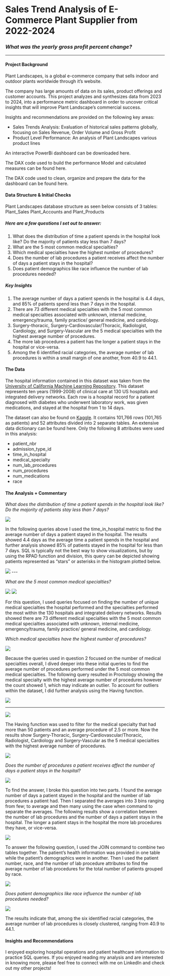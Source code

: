 # Sales Trend Analysis of E-Commerce Plant Supplier from 2022-2024 

### _What was the yearly gross profit percent change?_
---

#### Project Background
Plant Landscapes, is a global e-commerce company that sells indoor and outdoor plants worldwide through it’s website.

The company has large amounts of data on its sales, product offerings and customer accounts. This project analyzes and synthesizes data from 2023 to 2024, into a performance metric dashboard in order to uncover critical insights that will improve Plant Landscape’s commercial success. 

Insights and recommendations are provided on the following key areas:

- Sales Trends Analysis: Evaluation of historical sales patterns  globally, focusing on Sales Revenue, Order Volume and Gross Profit
- Product Level Performance: An analysis of Plant Landscapes various product lines

An interactive PowerBi dashboard can be downloaded here.

The DAX code used to build the performance Model and calculated measures can be found here.

The DAX code used to clean, organize and prepare the data for the dashboard can be found here.  

#### Data Structure & Initial Checks
Plant Landscapes database structure as seen below consists of 3 tables:  Plant_Sales Plant_Accounts and Plant_Products


##### Here are a few questions I set out to answer:

1. What does the distribution of time a patient spends in the hospital look like? Do the majority of patients stay less than 7 days?
2. What are the 5 most common medical specialties? 
3. Which medical specialties have the highest number of procedures?
4. Does the number of lab procedures a patient receives affect the number of days a patient stays in the hospital?
5. Does patient demographics like race influence the number of lab procedures needed?


##### Key Insights

1. The average number of days a patient spends in the hospital is 4.4 days, and 85% of patients spend less than 7 days in the hospital.
2. There are 73 different medical specialties with the 5 most common medical specialties associated with unknown, internal medicine, emergency/trauma, family practice/ general medicine, and cardiology.
3. Surgery-thoracic, Surgery-Cardiovascular/Thoracic, Radiologist, Cardiology, and Surgery-Vascular are the 5 medical specialties with the highest average number of procedures. 
4. The more lab procedures a patient has the longer a patient stays in the hospital or vice-versa.
5. Among the 6 identified racial categories, the average number of lab procedures is within a small margin of one another, from 40.9 to 44.1.

#### The Data
The hospital information contained in this dataset was taken from the [University of California Machine Learning Repository](https://archive.ics.uci.edu/dataset/296/diabetes+130-us+hospitals+for+years+1999-2008). This dataset represents ten years (1999-2008) of clinical care at 130 US hospitals and integrated delivery networks. Each row is a hospital record for a patient diagnosed with diabetes who underwent laboratory work, was given medications, and stayed at the hospital from 1 to 14 days.

The dataset can also be found on [Kaggle](https://www.kaggle.com/code/iabhishekofficial/prediction-on-hospital-readmission/notebook#Data-Preparation-&-Exploration). It contains 101,766 rows (101,765 as patients) and 52 attributes divided into 2 separate tables. 
An extensive data dictionary can be found here. Only the following 8 attributes were used in this analysis:

* patient_nbr 
* admission_type_id 
* time_in_hospital
* medical_specialty
* num_lab_procedures
* num_procedures
* num_medications
* race

#### The Analysis + Commentary
_What does the distribution of time a patient spends in the hospital look like? Do the majority of patients stay less than 7 days?_

<img src="images/SQL Healthcare 01.png">

In the following queries above I used the time_in_hospital metric to find the average number of days a patient stayed in the hospital. The results showed 4.4 days as the average time a patient spends in the hospital and further analysis showed 85% of patients stayed in the hospital for less than 7 days. SQL is typically not the best way to show visualizations, but by using the RPAD function and division, this query can be depicted showing patients represented as “stars” or asterisks in the histogram plotted below.  

<img src="images/SQL Healthcare histogram.png">
---

_What are the 5 most common medical specialties?_

<img src="images/SQL Healthcare 02.png"/>
<img src="images/SQL Healthcare 02 Results.png"/>

For this question, I used queries focused on finding the number of unique medical specialties the hospital performed and the specialties performed the most within the 130 hospitals and integrated delivery networks. Results showed there are 73 different medical specialties with the 5 most common medical specialties associated with unknown, internal medicine, emergency/trauma, family practice/ general medicine, and cardiology.

_Which medical specialties have the highest number of procedures?_

<img src="images/SQL Healthcare avg prod.png"/>

Because the queries used in question 2 focused on the number of medical specialties overall, I dived deeper into these initial queries to find the average number of procedures performed under the 5 most common medical specialties. The following query resulted in Proctology showing the medical specialty with the highest average number of procedures however the count showed 1, which may indicate an outlier. To account for outliers within the dataset, I did further analysis using the Having function. 

<img src="images/SQL Healthcare avg prod 04.png"/>

---

<img src="images/SQL Healthcare avg having.png"/>

The Having function was used to filter for the medical specialty that had more than 50 patients and an average procedure of 2.5 or more. Now the results show Surgery-Thoracic, Surgery-Cardiovascular/Thoracic, Radiologist, Cardiology and Surgery-Vascular as the 5 medical specialties with the highest average number of procedures. 

<img src="images/SQL Healthcare avg med spec 04.png"/>

_Does the number of procedures a patient receives affect the number of days a patient stays in the hospital?_

<img src="images/SQL Healthcare 05 Results.png"/>

To find the answer, I broke this question into two parts. I found the average number of days a patient stayed in the hospital and the number of lab procedures a patient had. Then I separated the averages into 3 bins ranging from few; to average and then many using the case when command to separate the averages. The following results show a correlation between the number of lab procedures and the number of days a patient stays in the hospital. The longer a patient stays in the hospital the more lab procedures they have, or vice-versa.

<img src="images/SQL Healthcare avg patient.png"/>

To answer the following question, I used the JOIN command to combine two tables together. The patient’s health information was provided in one table while the patient’s demographics were in another. Then I used the patient number, race, and the number of lab procedure attributes to find the average number of lab procedures for the total number of patients grouped by race. 

<img src="images/SQL Healthcare Race query.png"/>

_Does patient demographics like race influence the number of lab procedures needed?_

<img src="images/SQL Healthcare Race qresults.png"/>

The results indicate that, among the six identified racial categories, the average number of lab procedures is closely clustered, ranging from 40.9 to 44.1.

#### Insights and Recommendations
I enjoyed exploring hospital operations and patient healthcare information to practice SQL queries.  If you enjoyed reading my analysis and are interested in knowing more, please feel free to connect with me on LinkedIn and check out my other projects!
